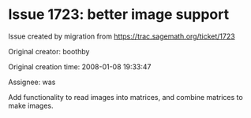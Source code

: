 # Issue 1723: better image support

Issue created by migration from https://trac.sagemath.org/ticket/1723

Original creator: boothby

Original creation time: 2008-01-08 19:33:47

Assignee: was

Add functionality to read images into matrices, and combine matrices to make images.
